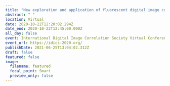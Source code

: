 ```yaml
---
title: "New exploration and application of fluorescent digital image correlation "
abstract: " "
location: Virtual
date: 2020-10-22T12:20:02.294Z
date_end: 2020-10-22T12:45:00.000Z
all_day: false
event: International Digital Image Correlation Society Virtual Conference 2020
event_url: https://idics-2020.org/
publishDate: 2021-06-25T13:04:02.312Z
draft: false
featured: false
image:
  filename: featured
  focal_point: Smart
  preview_only: false
---
```

